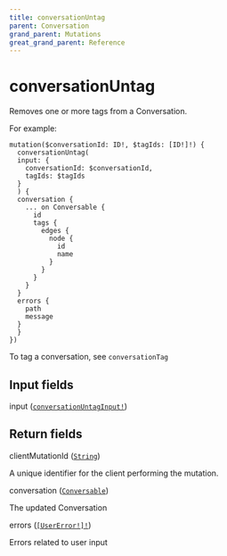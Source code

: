 ```yaml
---
title: conversationUntag
parent: Conversation
grand_parent: Mutations
great_grand_parent: Reference
---
```


# conversationUntag

Removes one or more tags from a Conversation.

For example:

```
mutation($conversationId: ID!, $tagIds: [ID!]!) {
  conversationUntag(
  input: {
    conversationId: $conversationId,
    tagIds: $tagIds
  }
  ) {
  conversation {
    ... on Conversable {
      id
      tags {
        edges {
          node {
            id
            name
          }
        }
      }
    }
  }
  errors {
    path
    message
  }
  }
})
```

To tag a conversation, see `conversationTag`

## Input fields

<div class="field-entry ">
  <span id="input" class="field-name anchored">input (<code><a href="/docs/reference/input_object/conversation/conversation_untag_input">conversationUntagInput!</a></code>)</span>

  <div class="description-wrapper">

  </div>
</div>

## Return fields

<div class="field-entry ">
  <span id="client_mutation_id" class="field-name anchored">clientMutationId (<code><a href="/docs/reference/scalar/string">String</a></code>)</span>

  <div class="description-wrapper">
   <p>A unique identifier for the client performing the mutation.</p>

  </div>
</div>

<div class="field-entry ">
  <span id="conversation" class="field-name anchored">conversation (<code><a href="/docs/reference/interface/conversable">Conversable</a></code>)</span>

  <div class="description-wrapper">
   <p>The updated Conversation</p>

  </div>
</div>

<div class="field-entry ">
  <span id="errors" class="field-name anchored">errors (<code><a href="/docs/reference/object/user_error">[UserError!]!</a></code>)</span>

  <div class="description-wrapper">
   <p>Errors related to user input</p>

  </div>
</div>

